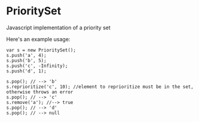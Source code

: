 # PrioritySet
Javascript implementation of a priority set

Here's an example usage:

```
var s = new PrioritySet();
s.push('a', 4);
s.push('b', 5);
s.push('c', -Infinity);
s.push('d', 1);

s.pop(); // --> 'b'
s.reprioritize('c', 10); //element to reprioritize must be in the set, otherwise throws an error
s.pop(); // --> 'c'
s.remove('a'); //--> true
s.pop(); // --> 'd'
s.pop(); // --> null

```
